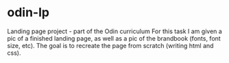 # odin-lp
Landing page project - part of the Odin curriculum
For this task I am given a pic of a finished landing page, as well as a pic of the brandbook (fonts, font size, etc).
The goal is to recreate the page from scratch (writing html and css).
